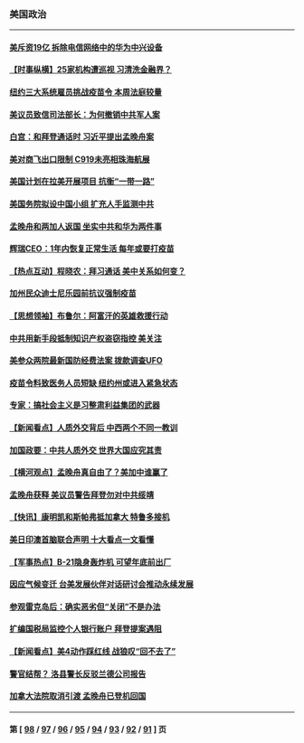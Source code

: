 ### 美国政治
---
#### [美斥资19亿 拆除电信网络中的华为中兴设备](../../pages/ncid1078159/n13264934.md) 
#### [【时事纵横】25家机构遭巡视 习清洗金融界？](../../pages/ncid1078159/n13264957.md) 
#### [纽约三大系统雇员挑战疫苗令 本周法庭较量](../../pages/ncid1078159/n13264674.md) 
#### [美议员致信司法部长：为何撤销中共军人案](../../pages/ncid1078159/n13264667.md) 
#### [白宫：和拜登通话时 习近平提出孟晚舟案](../../pages/ncid1078159/n13264750.md) 
#### [美对商飞出口限制 C919未亮相珠海航展](../../pages/ncid1078159/n13263992.md) 
#### [美国计划在拉美开展项目 抗衡“一带一路”](../../pages/ncid1078159/n13264050.md) 
#### [美国务院拟设中国小组 扩充人手监测中共](../../pages/ncid1078159/n13262807.md) 
#### [孟晚舟和两加人返国 坐实中共和华为两件事](../../pages/ncid1078159/n13262554.md) 
#### [辉瑞CEO：1年内恢复正常生活 每年或要打疫苗](../../pages/ncid1078159/n13262362.md) 
#### [【热点互动】程晓农：拜习通话 美中关系如何变？](../../pages/ncid1078159/n13262313.md) 
#### [加州民众迪士尼乐园前抗议强制疫苗](../../pages/ncid1078159/n13262622.md) 
#### [【思想领袖】布鲁尔：阿富汗的英雄救援行动](../../pages/ncid1078159/n13219628.md) 
#### [中共用新手段抵制知识产权盗窃指控 美关注](../../pages/ncid1078159/n13262285.md) 
#### [美参众两院最新国防经费法案 拨款调查UFO](../../pages/ncid1078159/n13261960.md) 
#### [疫苗令料致医务人员短缺 纽约州或进入紧急状态](../../pages/ncid1078159/n13261761.md) 
#### [专家：搞社会主义是习整肃利益集团的武器](../../pages/ncid1078159/n13258054.md) 
#### [【新闻看点】人质外交背后 中西两个不同一教训](../../pages/ncid1078159/n13260457.md) 
#### [加国政要：中共人质外交 世界大国应究其责](../../pages/ncid1078159/n13260480.md) 
#### [【横河观点】孟晚舟真自由了？美加中谁赢了](../../pages/ncid1078159/n13260514.md) 
#### [孟晚舟获释 美议员警告拜登勿对中共绥靖](../../pages/ncid1078159/n13260298.md) 
#### [【快讯】康明凯和斯帕弗抵加拿大 特鲁多接机](../../pages/ncid1078159/n13259947.md) 
#### [美日印澳首脑联合声明 十大看点一文看懂](../../pages/ncid1078159/n13259995.md) 
#### [【军事热点】B-21隐身轰炸机 可望年底前出厂](../../pages/ncid1078159/n13258259.md) 
#### [因应气候变迁 台美发展伙伴对话研讨会推动永续发展](../../pages/ncid1078159/n13259174.md) 
#### [参观雷克岛后：确实恶劣但“关闭”不是办法](../../pages/ncid1078159/n13259171.md) 
#### [扩编国税局监控个人银行账户 拜登提案遇阻](../../pages/ncid1078159/n13258894.md) 
#### [【新闻看点】美4动作踩红线 战狼叹“回不去了”](../../pages/ncid1078159/n13258734.md) 
#### [警官结帮？ 洛县警长反驳兰德公司报告](../../pages/ncid1078159/n13259047.md) 
#### [加拿大法院取消引渡 孟晚舟已登机回国](../../pages/ncid1078159/n13258871.md) 

---
#### 第 [ [98](./98.md) / [97](./97.md) / [96](./96.md) / [95](./95.md) / [94](./94.md) / [93](./93.md) / [92](./92.md) / [91](./91.md) ] 页
